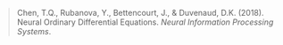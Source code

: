 > Chen, T.Q., Rubanova, Y., Bettencourt, J., & Duvenaud, D.K. (2018). Neural Ordinary Differential Equations. *Neural Information Processing Systems*.

